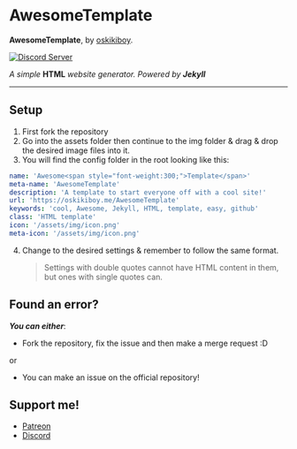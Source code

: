 # AwesomeTemplate
**AwesomeTemplate**, by [oskikiboy](https://oskikiboy.me).

[![Discord Server](https://discordapp.com/api/guilds/352051057486069770/embed.png)](http://discord.io/Horizon-Community)

*A simple* **HTML** *website generator.* *Powered by* ***Jekyll***

---

## Setup

1. First fork the repository
2. Go into the assets folder then continue to the img folder &amp; drag &amp; drop the desired image files into it.
3. You will find the config folder in the root looking like this:
```yaml
name: 'Awesome<span style="font-weight:300;">Template</span>'
meta-name: 'AwesomeTemplate'
description: 'A template to start everyone off with a cool site!'
url: 'https://oskikiboy.me/AwesomeTemplate'
keywords: 'cool, Awesome, Jekyll, HTML, template, easy, github'
class: 'HTML template'
icon: '/assets/img/icon.png'
meta-icon: '/assets/img/icon.png'
```
4. Change to the desired settings &amp; remember to follow the same format.
      >Settings with double quotes cannot have HTML content in them, but ones with single quotes can.

## Found an error?

***You can either***:

   * Fork the repository, fix the issue and then make a merge request :D
   
   or
   
   * You can make an issue on the official repository!

## Support me!

* [Patreon](https://patreon.com/oskikiboy)
* [Discord](http://discord.io/Horizon-Community)
